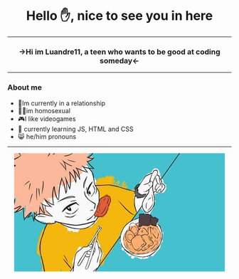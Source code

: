 <h1 align="center"> Hello ✋, nice to see you in here </h1>

<hr>
<h3 align="center"> <b> →Hi im Luandre11, a teen who wants to be good at coding someday← </b> </h3>
<hr>

 ### About me
- 🙂Im currently in a relationship 
- 🏳️‍🌈im homosexual
- 🎮I like videogames
- 🌱 currently learning JS, HTML and CSS
- 😸 he/him pronouns


<hr>
<p align="center">
<img src="https://github.com/Luandre11/Luandre11/blob/main/images/ending_jujutsu.jpeg" alt="dumbImage">
</p>
